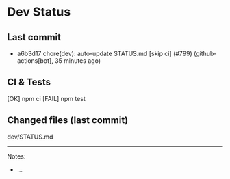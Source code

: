# Dev Status

## Last commit
- a6b3d17 chore(dev): auto-update STATUS.md [skip ci] (#799) (github-actions[bot], 35 minutes ago)
## CI & Tests
[OK] npm ci
[FAIL] npm test

## Changed files (last commit)
dev/STATUS.md

---
Notes:
- ...
